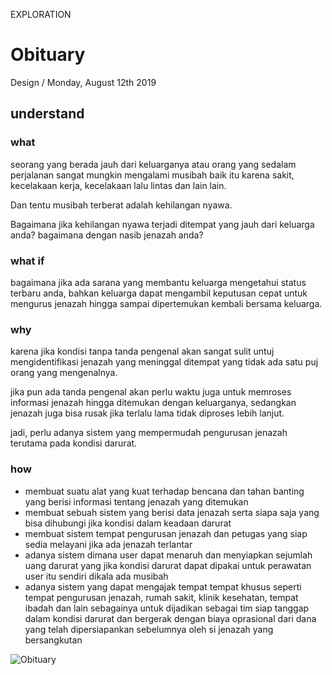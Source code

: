 <p class="type">EXPLORATION</p>

# Obituary

<p class="meta">Design  /  Monday, August 12th 2019</p>

## understand

### what

seorang yang berada jauh dari keluarganya atau orang yang sedalam perjalanan sangat mungkin mengalami musibah baik itu karena sakit, kecelakaan kerja, kecelakaan lalu lintas dan lain lain.

Dan tentu musibah terberat adalah kehilangan nyawa.

Bagaimana jika kehilangan nyawa terjadi ditempat yang jauh dari keluarga anda? bagaimana dengan nasib jenazah anda?

### what if

bagaimana jika ada sarana yang membantu keluarga mengetahui status terbaru anda, bahkan keluarga dapat mengambil keputusan cepat untuk mengurus jenazah hingga sampai dipertemukan kembali bersama keluarga.

### why

karena jika kondisi tanpa tanda pengenal akan sangat sulit untuj mengidentifikasi jenazah yang meninggal ditempat yang tidak ada satu puj orang yang mengenalnya.

jika pun ada tanda pengenal akan perlu waktu juga untuk memroses informasi jenazah hingga ditemukan dengan keluarganya, sedangkan jenazah juga bisa rusak jika terlalu lama tidak diproses lebih lanjut.

jadi, perlu adanya sistem yang mempermudah pengurusan jenazah terutama pada kondisi darurat.

### how

* membuat suatu alat yang kuat terhadap bencana dan tahan banting yang berisi informasi tentang jenazah yang ditemukan
* membuat sebuah sistem yang berisi data jenazah serta siapa saja yang bisa dihubungi jika kondisi dalam keadaan darurat
* membuat sistem tempat pengurusan jenazah dan petugas yang siap sedia melayani jika ada jenazah terlantar
* adanya sistem dimana user dapat menaruh dan menyiapkan sejumlah uang darurat yang jika kondisi darurat dapat dipakai untuk perawatan user itu sendiri dikala ada musibah
* adanya sistem yang dapat mengajak tempat tempat khusus seperti tempat pengurusan jenazah, rumah sakit, klinik kesehatan, tempat ibadah dan lain sebagainya untuk dijadikan sebagai tim siap tanggap dalam kondisi darurat dan bergerak dengan biaya oprasional dari dana yang telah dipersiapankan sebelumnya oleh si jenazah yang bersangkutan

![Obituary](https://farooq-agent.web.app/assets/images/works/small/obituary.jpg)
